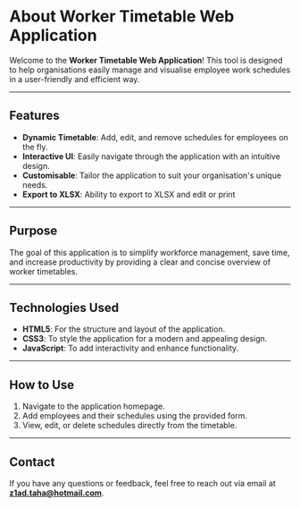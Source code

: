 # About Worker Timetable Web Application

Welcome to the **Worker Timetable Web Application**! This tool is designed to help organisations easily manage and visualise employee work schedules in a user-friendly and efficient way.

---

## Features

- **Dynamic Timetable**: Add, edit, and remove schedules for employees on the fly.
- **Interactive UI**: Easily navigate through the application with an intuitive design.
- **Customisable**: Tailor the application to suit your organisation's unique needs.
- **Export to XLSX**: Ability to export to XLSX and edit or print

---

## Purpose

The goal of this application is to simplify workforce management, save time, and increase productivity by providing a clear and concise overview of worker timetables.

---

## Technologies Used

- **HTML5**: For the structure and layout of the application.
- **CSS3**: To style the application for a modern and appealing design.
- **JavaScript**: To add interactivity and enhance functionality.

---

## How to Use

1. Navigate to the application homepage.
2. Add employees and their schedules using the provided form.
3. View, edit, or delete schedules directly from the timetable.

---

## Contact

If you have any questions or feedback, feel free to reach out via email at **[z1ad.taha@hotmail.com](mailto:z1ad.taha@hotmail.com)**.
